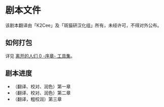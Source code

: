 # 剧本文件

该剧本翻译由「K2Cee」及「斑猫研汉化组」所有，未经许可，不得对外公布。

## 如何打包

详见 [离开的人们 0 -序章- 工具集](https://github.com/DenpaNote/kyojintachi0p-tools)。

## 剧本进度

- （翻译、校对、润色）第一章
- （翻译、校对、润色）第二章
- （翻译，粗校润）第三章
